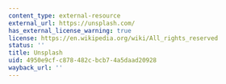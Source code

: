 ```yaml
---
content_type: external-resource
external_url: https://unsplash.com/
has_external_license_warning: true
license: https://en.wikipedia.org/wiki/All_rights_reserved
status: ''
title: Unsplash
uid: 4950e9cf-c878-482c-bcb7-4a5daad20928
wayback_url: ''
---
```

